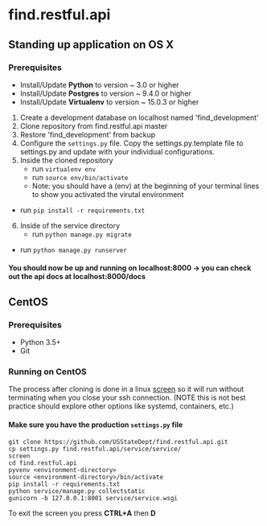 # find.restful.api

## Standing up application on OS X

### Prerequisites

* Install/Update **Python** to version ~ 3.0 or higher
* Install/Update **Postgres** to version ~ 9.4.0 or higher
* Install/Update **Virtualenv** to version ~ 15.0.3 or higher

1. Create a development database on localhost named 'find_development'
2. Clone repository from find.restful.api master
3. Restore 'find_development' from backup
4. Configure the `settings.py` file. Copy the settings.py.template file to settings.py and update with your individual configurations. 
5. Inside the cloned repository
	* run `virtualenv env`
	* run `source env/bin/activate`
    * Note: you should have a (env) at the beginning of your terminal lines to show you activated the virutal environment
  * run `pip install -r requirements.txt`
6. Inside of the service directory
	* run `python manage.py migrate`
  * run `python manage.py runserver`

#### You should now be up and running on localhost:8000 -> you can check out the api docs at localhost:8000/docs

## CentOS

### Prerequisites

* Python 3.5+
* Git

### Running on CentOS

The process after cloning is done in a linux [screen](https://linux.die.net/man/1/screen) so it will run without terminating when you close your ssh connection. (NOTE this is not best practice should explore other options like systemd, containers, etc.)

#### Make sure you have the production `settings.py` file

```
git clone https://github.com/USStateDept/find.restful.api.git
cp settings.py find.restful.api/service/service/
screen
cd find.restful.api
pyvenv <environment-directory>
source <environment-directory>/bin/activate
pip install -r requirements.txt
python service/manage.py collectstatic
gunicorn -b 127.0.0.1:8001 service/service.wsgi
```

To exit the screen you press **CTRL+A** then **D**
